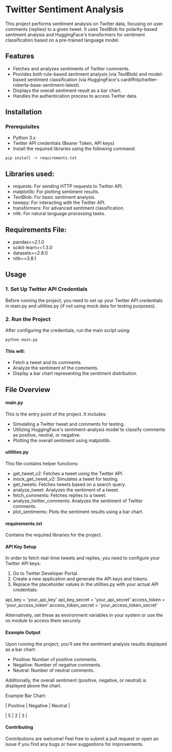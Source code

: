 # Twitter Sentiment Analysis

This project performs sentiment analysis on Twitter data, focusing on user comments (replies) to a given tweet. It uses TextBlob for polarity-based sentiment analysis and HuggingFace's transformers for sentiment classification based on a pre-trained language model.

## Features
- Fetches and analyzes sentiments of Twitter comments.
- Provides both rule-based sentiment analysis (via TextBlob) and model-based sentiment classification (via HuggingFace's cardiffnlp/twitter-roberta-base-sentiment-latest).
- Displays the overall sentiment result as a bar chart.
- Handles the authentication process to access Twitter data.

## Installation
### Prerequisites
- Python 3.x
- Twitter API credentials (Bearer Token, API keys)
- Install the required libraries using the following command:

```pip install -r requirements.txt```

## Libraries used:
- requests: For sending HTTP requests to Twitter API.
- matplotlib: For plotting sentiment results.
- TextBlob: For basic sentiment analysis.
- tweepy: For interacting with the Twitter API.
- transformers: For advanced sentiment classification.
- nltk: For natural language processing tasks.

## Requirements File:
- pandas==2.1.0
- scikit-learn==1.3.0
- datasets==2.8.0
- nltk==3.8.1

## Usage
### 1. Set Up Twitter API Credentials

Before running the project, you need to set up your Twitter API credentials in main.py and utilities.py (if not using mock data for testing purposes).

### 2. Run the Project

After configuring the credentials, run the main script using:

```python main.py```

#### This will:

- Fetch a tweet and its comments.
- Analyze the sentiment of the comments.
- Display a bar chart representing the sentiment distribution.

## File Overview
#### main.py
This is the entry point of the project. It includes:

- Simulating a Twitter tweet and comments for testing.
- Utilizing HuggingFace's sentiment-analysis model to classify comments as positive, neutral, or negative.
- Plotting the overall sentiment using matplotlib.

#### utilities.py
This file contains helper functions:

- get_tweet_v2: Fetches a tweet using the Twitter API.
- mock_get_tweet_v2: Simulates a tweet for testing.
- get_tweets: Fetches tweets based on a search query.
- analyze_tweet: Analyzes the sentiment of a tweet.
- fetch_comments: Fetches replies to a tweet.
- analyze_twitter_comments: Analyzes the sentiment of Twitter comments.
- plot_sentiments: Plots the sentiment results using a bar chart.

#### requirements.txt
Contains the required libraries for the project.

#### API Key Setup
In order to fetch real-time tweets and replies, you need to configure your Twitter API keys:

1. Go to Twitter Developer Portal.
2. Create a new application and generate the API keys and tokens.
3. Replace the placeholder values in the utilities.py with your actual API credentials:

api_key = 'your_api_key'
api_key_secret = 'your_api_secret'
access_token = 'your_access_token'
access_token_secret = 'your_access_token_secret'

Alternatively, set these as environment variables in your system or use the os module to access them securely.

#### Example Output
Upon running the project, you'll see the sentiment analysis results displayed as a bar chart:

- Positive: Number of positive comments.
- Negative: Number of negative comments.
- Neutral: Number of neutral comments.

Additionally, the overall sentiment (positive, negative, or neutral) is displayed above the chart.

Example Bar Chart:

|  Positive  |  Negative  |  Neutral  |

|     5      |     2      |     3     |
#### Contributing
Contributions are welcome! Feel free to submit a pull request or open an issue if you find any bugs or have suggestions for improvements.

